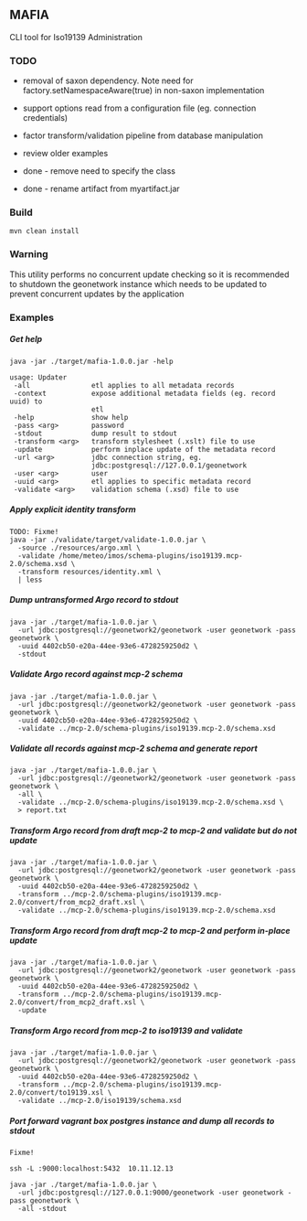 
## MAFIA

CLI tool for Iso19139 Administration


### TODO
- removal of saxon dependency.
    Note need for factory.setNamespaceAware(true) in non-saxon implementation

- support options read from a configuration file (eg. connection credentials)
- factor transform/validation pipeline from database manipulation
- review older examples
- done - remove need to specify the class
- done - rename artifact from myartifact.jar

### Build
    mvn clean install

### Warning

This utility performs no concurrent update checking so it is recommended to 
shutdown the geonetwork instance which needs to be updated to prevent
concurrent updates by the application


### Examples



##### Get help
```
java -jar ./target/mafia-1.0.0.jar -help

usage: Updater
 -all               etl applies to all metadata records
 -context           expose additional metadata fields (eg. record uuid) to
                    etl
 -help              show help
 -pass <arg>        password
 -stdout            dump result to stdout
 -transform <arg>   transform stylesheet (.xslt) file to use
 -update            perform inplace update of the metadata record
 -url <arg>         jdbc connection string, eg.
                    jdbc:postgresql://127.0.0.1/geonetwork
 -user <arg>        user
 -uuid <arg>        etl applies to specific metadata record
 -validate <arg>    validation schema (.xsd) file to use
```

##### Apply explicit identity transform
```
TODO: Fixme!
java -jar ./validate/target/validate-1.0.0.jar \
  -source ./resources/argo.xml \
  -validate /home/meteo/imos/schema-plugins/iso19139.mcp-2.0/schema.xsd \
  -transform resources/identity.xml \
  | less
```


##### Dump untransformed Argo record to stdout
```
java -jar ./target/mafia-1.0.0.jar \
  -url jdbc:postgresql://geonetwork2/geonetwork -user geonetwork -pass geonetwork \
  -uuid 4402cb50-e20a-44ee-93e6-4728259250d2 \
  -stdout
```

##### Validate Argo record against mcp-2 schema
```
java -jar ./target/mafia-1.0.0.jar \
  -url jdbc:postgresql://geonetwork2/geonetwork -user geonetwork -pass geonetwork \
  -uuid 4402cb50-e20a-44ee-93e6-4728259250d2 \
  -validate ../mcp-2.0/schema-plugins/iso19139.mcp-2.0/schema.xsd
```

##### Validate all records against mcp-2 schema and generate report
```
java -jar ./target/mafia-1.0.0.jar \
  -url jdbc:postgresql://geonetwork2/geonetwork -user geonetwork -pass geonetwork \
  -all \
  -validate ../mcp-2.0/schema-plugins/iso19139.mcp-2.0/schema.xsd \
  > report.txt
```


##### Transform Argo record from draft mcp-2 to mcp-2 and validate but do not update
```
java -jar ./target/mafia-1.0.0.jar \
  -url jdbc:postgresql://geonetwork2/geonetwork -user geonetwork -pass geonetwork \
  -uuid 4402cb50-e20a-44ee-93e6-4728259250d2 \
  -transform ../mcp-2.0/schema-plugins/iso19139.mcp-2.0/convert/from_mcp2_draft.xsl \
  -validate ../mcp-2.0/schema-plugins/iso19139.mcp-2.0/schema.xsd
```


##### Transform Argo record from draft mcp-2 to mcp-2 and perform in-place update
```
java -jar ./target/mafia-1.0.0.jar \
  -url jdbc:postgresql://geonetwork2/geonetwork -user geonetwork -pass geonetwork \
  -uuid 4402cb50-e20a-44ee-93e6-4728259250d2 \
  -transform ../mcp-2.0/schema-plugins/iso19139.mcp-2.0/convert/from_mcp2_draft.xsl \
  -update
```

##### Transform Argo record from mcp-2 to iso19139 and validate
```
java -jar ./target/mafia-1.0.0.jar \
  -url jdbc:postgresql://geonetwork2/geonetwork -user geonetwork -pass geonetwork \
  -uuid 4402cb50-e20a-44ee-93e6-4728259250d2 \
  -transform ../mcp-2.0/schema-plugins/iso19139.mcp-2.0/convert/to19139.xsl \
  -validate ../mcp-2.0/iso19139/schema.xsd
```


##### Port forward vagrant box postgres instance and dump all records to stdout
```
Fixme!

ssh -L :9000:localhost:5432  10.11.12.13

java -jar ./target/mafia-1.0.0.jar \
  -url jdbc:postgresql://127.0.0.1:9000/geonetwork -user geonetwork -pass geonetwork \
  -all -stdout
```


